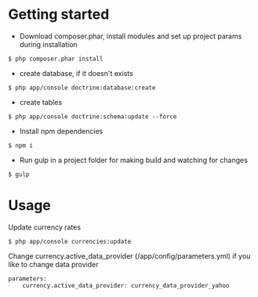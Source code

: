 # Getting started

 - Download composer.phar, install modules and set up project params during installation
```
$ php composer.phar install
```

 - create database, if it doesn't exists
```
$ php app/console doctrine:database:create
```

 - create tables
```
$ php app/console doctrine:schema:update --force
```

 - Install npm dependencies
```
$ npm i
```

 - Run gulp in a project folder for making build and watching for changes
```
$ gulp
```

# Usage

Update currency rates
```
$ php app/console currencies:update
```

Change currency.active_data_provider (/app/config/parameters.yml) if you like to change data provider
```
parameters:
    currency.active_data_provider: currency_data_provider_yahoo

```